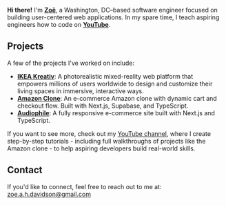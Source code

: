 **Hi there!** I'm [**Zoë**](https://www.zoedavidson.ca/), a Washington, DC–based software engineer focused on building user-centered web applications. In my spare time, I teach aspiring engineers how to code on [**YouTube**](https://www.youtube.com/@DavidsonProgrammingAcademy).


## Projects  

A few of the projects I've worked on include:

- [**IKEA Kreativ**](https://www.ikea.com/us/en/home-design/): A photorealistic mixed-reality web platform that empowers millions of users worldwide to design and customize their living spaces in immersive, interactive ways. 
- [**Amazon Clone**](https://amazon-tutorial.vercel.app/): An e-commerce Amazon clone with dynamic cart and checkout flow. Built with Next.js, Supabase, and TypeScript.
- [**Audiophile**](https://audiophile-seven.vercel.app/): A fully responsive e-commerce site built with Next.js and TypeScript.

If you want to see more, check out my [YouTube channel](https://www.youtube.com/@DavidsonProgrammingAcademy), where I create step-by-step tutorials - including full walkthroughs of projects like the Amazon clone - to help aspiring developers build real-world skills.

## Contact  

If you'd like to connect, feel free to reach out to me at: zoe.a.h.davidson@gmail.com

